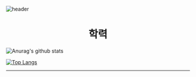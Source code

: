 ![header](https://capsule-render.vercel.app/api?type=cylinder&color=auto&height=200&section=header&text=풀스택%20개발자를%20꿈꿉니다&fontSize=50)
<div align=center><h1> 학력 </h1></div>

<div align=left>
  
![Anurag's github stats](https://github-readme-stats.vercel.app/api?username=pinetreelch&show_icons=true&theme=radical) 
  
  
[![Top Langs](https://github-readme-stats.vercel.app/api/top-langs/?username=pinetreelch&layout=compact&theme=dracula)](https://github.com/metleeha)
  
  
<hr>
  
  
</div>
